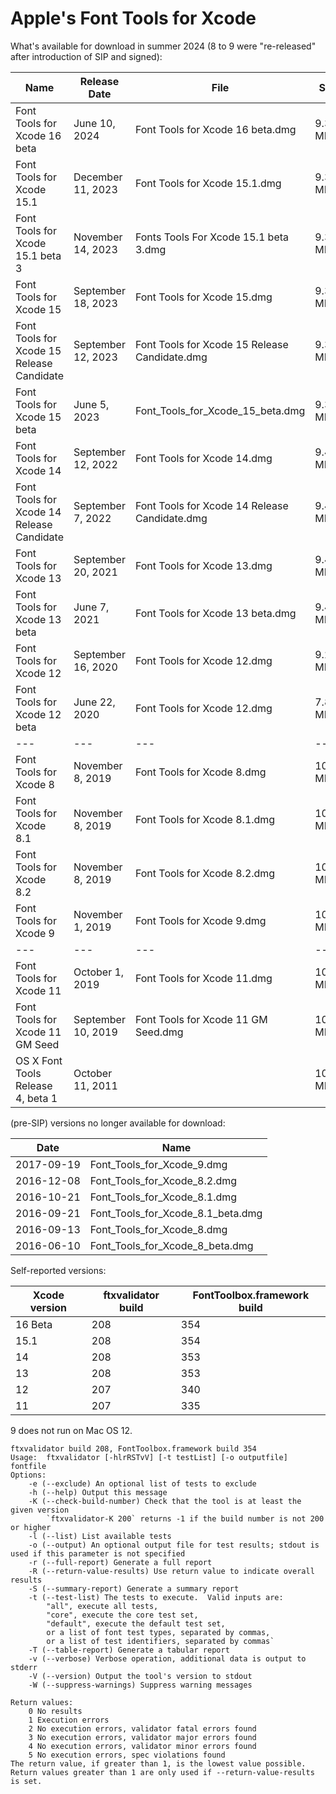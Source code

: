 # Apple's Font Tools for Xcode

What's available for download in summer 2024 (8 to 9 were "re-released" after introduction of SIP and signed):

| Name | Release Date | File | Size |
| ---  | --- | --- | --- |
| Font Tools for Xcode 16 beta     | June 10, 2024      | Font Tools for Xcode 16 beta.dmg      | 9.37 MB |
| Font Tools for Xcode 15.1        | December 11, 2023  | Font Tools for Xcode 15.1.dmg         | 9.37 MB |
| Font Tools for Xcode 15.1 beta 3 | November 14, 2023  | Fonts Tools For Xcode 15.1 beta 3.dmg | 9.36 MB |
| Font Tools for Xcode 15          | September 18, 2023 | Font Tools for Xcode 15.dmg           | 9.37 MB |
| Font Tools for Xcode 15 Release Candidate | September 12, 2023 | Font Tools for Xcode 15 Release Candidate.dmg | 9.37 MB |
| Font Tools for Xcode 15 beta     | June 5, 2023       | Font_Tools_for_Xcode_15_beta.dmg      | 9.39 MB |
| Font Tools for Xcode 14          | September 12, 2022 | Font Tools for Xcode 14.dmg           | 9.44 MB |
| Font Tools for Xcode 14 Release Candidate | September 7, 2022  | Font Tools for Xcode 14 Release Candidate.dmg | 9.44 MB |
| Font Tools for Xcode 13          | September 20, 2021 | Font Tools for Xcode 13.dmg           | 9.44 MB |
| Font Tools for Xcode 13 beta     | June 7, 2021       | Font Tools for Xcode 13 beta.dmg      | 9.43 MB |
| Font Tools for Xcode 12          | September 16, 2020 | Font Tools for Xcode 12.dmg           | 9.23 MB |
| Font Tools for Xcode 12 beta     | June 22, 2020      | Font Tools for Xcode 12.dmg           | 7.84 MB |
| ---  | --- | --- | --- |
| Font Tools for Xcode 8           | November 8, 2019   | Font Tools for Xcode 8.dmg            | 10.36 MB |
| Font Tools for Xcode 8.1         | November 8, 2019   | Font Tools for Xcode 8.1.dmg          | 10.45 MB |
| Font Tools for Xcode 8.2         | November 8, 2019   | Font Tools for Xcode 8.2.dmg          | 10.36 MB |
| Font Tools for Xcode 9           | November 1, 2019   | Font Tools for Xcode 9.dmg            | 10.41 MB |
| ---  | --- | --- | --- |
| Font Tools for Xcode 11          | October 1, 2019    | Font Tools for Xcode 11.dmg           | 10.46 MB |
| Font Tools for Xcode 11 GM Seed  | September 10, 2019 | Font Tools for Xcode 11 GM Seed.dmg   | 10.45 MB |
| OS X Font Tools Release 4, beta 1 | October 11, 2011  |                                       | 10.36 MB |

(pre-SIP) versions no longer available for download:

| Date | Name |
| ---  |  --- |
| 2017-09-19 | Font_Tools_for_Xcode_9.dmg        |
| 2016-12-08 | Font_Tools_for_Xcode_8.2.dmg      |
| 2016-10-21 | Font_Tools_for_Xcode_8.1.dmg      |
| 2016-09-21 | Font_Tools_for_Xcode_8.1_beta.dmg |
| 2016-09-13 | Font_Tools_for_Xcode_8.dmg        |
| 2016-06-10 | Font_Tools_for_Xcode_8_beta.dmg   |


Self-reported versions:

| Xcode version | ftxvalidator build | FontToolbox.framework build |
| ---  | --- | --- |
| 16 Beta | 208 | 354 |
| 15.1 | 208 | 354 |
| 14 | 208 | 353 |
| 13 | 208 | 353 |
| 12 | 207 | 340 |
| 11 | 207 | 335 |

9 does not run on Mac OS 12.

```
ftxvalidator build 208, FontToolbox.framework build 354
Usage:  ftxvalidator [-hlrRSTvV] [-t testList] [-o outputfile] fontfile
Options:
	-e (--exclude) An optional list of tests to exclude
	-h (--help) Output this message
	-K (--check-build-number) Check that the tool is at least the given version
		`ftxvalidator-K 200` returns -1 if the build number is not 200 or higher
	-l (--list) List available tests
	-o (--output) An optional output file for test results; stdout is used if this parameter is not specified
	-r (--full-report) Generate a full report
	-R (--return-value-results) Use return value to indicate overall results
	-S (--summary-report) Generate a summary report
	-t (--test-list) The tests to execute.  Valid inputs are:
		"all", execute all tests,
		"core", execute the core test set,
		"default", execute the default test set,
		or a list of font test types, separated by commas,
		or a list of test identifiers, separated by commas`	
	-T (--table-report) Generate a tabular report
	-v (--verbose) Verbose operation, additional data is output to stderr
	-V (--version) Output the tool's version to stdout
	-W (--suppress-warnings) Suppress warning messages

Return values:
	0 No results
	1 Execution errors
	2 No execution errors, validator fatal errors found
	3 No execution errors, validator major errors found
	4 No execution errors, validator minor errors found
	5 No execution errors, spec violations found
The return value, if greater than 1, is the lowest value possible.
Return values greater than 1 are only used if --return-value-results is set.
```
